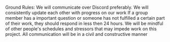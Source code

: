 Ground Rules:
We will communicate over Discord preferably.
We will consistently update each other with progress on our work
If a group member has a important question or someone has not fulfilled a certain part of their work, they should respond in less then 24 hours.
We will be mindful of other people's schedules and stressors that may impede work on this project.
All communication will be in a civil and constructive manner
